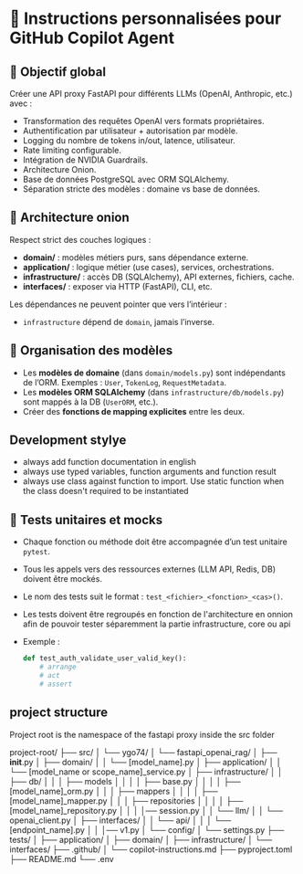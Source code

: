 # 🔧 Instructions personnalisées pour GitHub Copilot Agent

## 🎯 Objectif global

Créer une API proxy FastAPI pour différents LLMs (OpenAI, Anthropic, etc.) avec :

- Transformation des requêtes OpenAI vers formats propriétaires.
- Authentification par utilisateur + autorisation par modèle.
- Logging du nombre de tokens in/out, latence, utilisateur.
- Rate limiting configurable.
- Intégration de NVIDIA Guardrails.
- Architecture Onion.
- Base de données PostgreSQL avec ORM SQLAlchemy.
- Séparation stricte des modèles : domaine vs base de données.

## 🧱 Architecture onion

Respect strict des couches logiques :

- **domain/** : modèles métiers purs, sans dépendance externe.
- **application/** : logique métier (use cases), services, orchestrations.
- **infrastructure/** : accès DB (SQLAlchemy), API externes, fichiers, cache.
- **interfaces/** : exposer via HTTP (FastAPI), CLI, etc.

Les dépendances ne peuvent pointer que vers l’intérieur :

- `infrastructure` dépend de `domain`, jamais l’inverse.

## 🧩 Organisation des modèles

- Les **modèles de domaine** (dans `domain/models.py`) sont indépendants de l’ORM. Exemples : `User`, `TokenLog`, `RequestMetadata`.
- Les **modèles ORM SQLAlchemy** (dans `infrastructure/db/models.py`) sont mappés à la DB (`UserORM`, etc.).
- Créer des **fonctions de mapping explicites** entre les deux.

## Development stylye

- always add function documentation in english
- always use typed variables, function arguments and function result
- always use class against function to import. Use static function when the class doesn't required to be instantiated

## 🧪 Tests unitaires et mocks

- Chaque fonction ou méthode doit être accompagnée d’un test unitaire `pytest`.
- Tous les appels vers des ressources externes (LLM API, Redis, DB) doivent être mockés.
- Le nom des tests suit le format : `test_<fichier>_<fonction>_<cas>()`.
- Les tests doivent être regroupés en fonction de l'architecture en onnion afin de pouvoir tester séparemment la partie infrastructure, core ou api
- Exemple :

  ```python
  def test_auth_validate_user_valid_key():
      # arrange
      # act
      # assert

## project structure

Project root is the namespace of the fastapi proxy inside the src folder

project-root/
├── src/
│   └── ygo74/
│       └── fastapi_openai_rag/
│           ├── __init__.py
│           ├── domain/
│           │   └── [model_name].py
│           ├── application/
│           │   └── [model_name or scope_name]_service.py
│           ├── infrastructure/
│           │   ├── db/
│           │   │   ├── models
│           │   │   │   ├── base.py
│           │   │   │   ├── [model_name]_orm.py
│           │   │   ├── mappers
│           │   │   │   ├── [model_name]_mapper.py
│           │   │   ├── repositories
│           │   │   │   ├── [model_name]_repository.py
│           │   │   │── session.py
│           │   └── llm/
│           │       └── openai_client.py
│           ├── interfaces/
│           │   └── api/
│           │   │   └── [endpoint_name].py
│           │   │── v1.py
│           └── config/
│               └── settings.py
├── tests/
│   ├── application/
│   ├── domain/
│   ├── infrastructure/
│   └── interfaces/
├── .github/
│   └── copilot-instructions.md
├── pyproject.toml
├── README.md
└── .env
